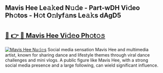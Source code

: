 ## Mavis Hee Le𝚊𝚔ed N𝚞𝚍e - Part-wDH Vi𝚍eo Ph𝚘tos - H𝚘t O𝚗lyf𝚊ns Le𝚊𝚔s dAgD5

# <h2><a href="http://hf4n8a.feru.top/?c=Mavis+Hee">🔗 👉 🔴 Mavis Hee Vi𝚍𝚎o Ph𝚘t𝚘𝚜</a></h2>

[![Mavis Hee Nu𝚍𝚎s](https://i.imgur.com/0TWrTi3.gif)](http://hf4n8a.feru.top/?c=Mavis+Hee)
Social media sensation Mavis Hee and multimedia artist, known for sharing dance and lifestyle themes through viral dance challenges and mini vlogs. A public figure like Mavis Hee, with a strong social media presence and a large following, can wield significant influence. 
